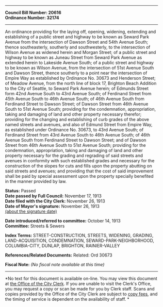 * * * * *  
  
**Council Bill Number: [](#h0)[](#h2)20616**   
**Ordinance Number: 32174**  
  
* * * * *  
  
An ordinance providing for the laying off, opening, widening, extending and establishing of a public street and highway to be known as Seward Park Avenue from the intersection of Dawson Street and 54th Avenue South; thence southeasterly, southerly and southwesterly, to the intersection of Wilson Avenue as widened herein and Morgan Street; of a public street and highway to be known as Juneau Street from Seward Park Avenue as extended herein to Lakeside Avenue South; of a public street and highway to be known as Wilson Avenue, from the intersection of 51st Avenue South and Dawson Street, thence southerly to a point near the intersection of Empire Way as established by Ordinance No. 30673 and Henderson Street; of Meadow Avenue, from the north line of block 17, Brighton Beach Addition to the City of Seattle, to Seward Park Avenue herein; of Edmunds Street form 42nd Avenue South to 43rd Avenue South; of Ferdinand Street from 45th Avenue South to 46th Avenue South; of 46th Avenue South from Ferdinand Street to Dawson Street; of Dawson Street from 46th Avenue South to 51st Avenue South; providing for the condemnation, appropriation, taking and damaging of land and other property necessary therefor; providing for the changing and establishing of curb grades of the above named streets and avenues, and also of Edmund Street from Empire Way, as established under Ordinance No. 30673, to 43rd Avenue South; of Ferdinand Street from 43rd Avenue South to 46th Avenue South; of 46th Avenue South from Ferdinand Street to Dawson Street; and of Dawson Street from 46th Avenue South to 51st Avenue South; providing for the condemnation, appropriation, taking and damaging of land and other property necessary for the grading and regrading of said streets and avenues in conformity with such established grades and necessary for the construction of the slopes for cuts and fills upon the property abutting on said streets and avenues; and providing that the cost of said improvement shall be paid by special assessment upon the property specially benefited in the manner provided by law.  
  
**Status:** Passed   
**Date passed by Full Council:** November 17, 1913   
**Date filed with the City Clerk:** November 26, 1913   
**Date of Mayor's signature:** November 26, 1913   
[(about the signature date)](/~public/approvaldate.htm)   
  
  
**Date introduced/referred to committee:** October 14, 1913   
**Committee:** Streets & Sewers   
  
**Index Terms:** STREET-CONSTRUCTION, STREETS, WIDENING, GRADING, LAND-ACQUISITION, CONDEMNATION, SEWARD-PARK-NEIGHBORHOOD, COLUMBIA-CITY, DUNLAP, BRIGHTON, RAINIER-VALLEY  
  
**References/Related Documents:** Related: Ord 30673  
  
**Fiscal Note:** *(No fiscal note available at this time)*  
  
* * * * *  
  
*No text for this document is available on-line. You may view this document at [the Office of the City Clerk](http://www.seattle.gov/leg/clerk/contactUs.htm). If you are unable to visit the Clerk's Office, you may request a copy or scan be made for you by Clerk staff. Scans and copies provided by the Office of the City Clerk are subject to [copy fees](http://clerk.seattle.gov/~public/clerkfees.htm), and the timing of service is dependent on the availability of staff. *  
  
  
